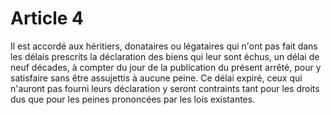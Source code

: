 # Article 4

Il est accordé aux héritiers, donataires ou légataires qui n'ont pas fait dans les délais prescrits la déclaration des biens qui leur sont échus, un délai de neuf décades, à compter du jour de la publication du présent arrêté, pour y satisfaire sans être assujettis à aucune peine. Ce délai expiré, ceux qui n'auront pas fourni leurs déclaration y seront contraints tant pour les droits dus que pour les peines prononcées par les lois existantes.
